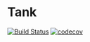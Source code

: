 # Tank
[![Build Status](https://travis-ci.org/xbauquet/Tank.svg?branch=master)](https://travis-ci.org/xbauquet/Tank)
[![codecov](https://codecov.io/gh/xbauquet/Tank/branch/master/graph/badge.svg)](https://codecov.io/gh/xbauquet/Tank)
